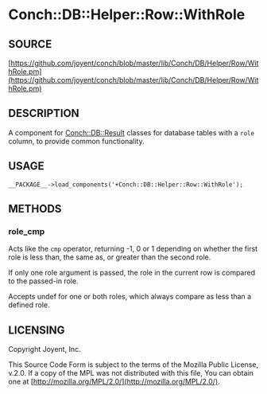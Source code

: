 # Conch::DB::Helper::Row::WithRole

## SOURCE

[https://github.com/joyent/conch/blob/master/lib/Conch/DB/Helper/Row/WithRole.pm](https://github.com/joyent/conch/blob/master/lib/Conch/DB/Helper/Row/WithRole.pm)

## DESCRIPTION

A component for [Conch::DB::Result](../modules/Conch%3A%3ADB%3A%3AResult) classes for database tables with a `role`
column, to provide common functionality.

## USAGE

```
__PACKAGE__->load_components('+Conch::DB::Helper::Row::WithRole');
```

## METHODS

### role\_cmp

Acts like the `cmp` operator, returning -1, 0 or 1 depending on whether the first role is less
than, the same as, or greater than the second role.

If only one role argument is passed, the role in the current row is compared to the passed-in
role.

Accepts undef for one or both roles, which always compare as less than a defined role.

## LICENSING

Copyright Joyent, Inc.

This Source Code Form is subject to the terms of the Mozilla Public License,
v.2.0. If a copy of the MPL was not distributed with this file, You can obtain
one at [http://mozilla.org/MPL/2.0/](http://mozilla.org/MPL/2.0/).
